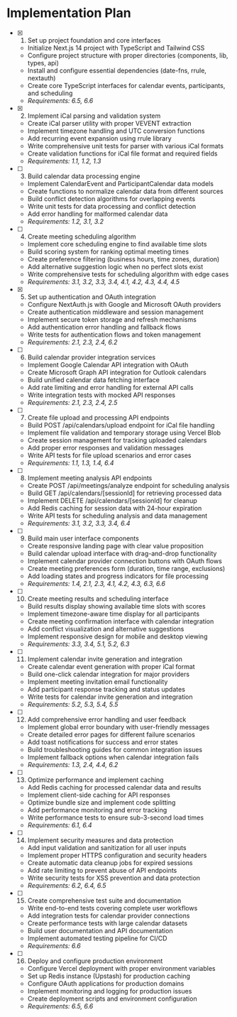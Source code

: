 # Implementation Plan

- [x] 1. Set up project foundation and core interfaces

  - Initialize Next.js 14 project with TypeScript and Tailwind CSS
  - Configure project structure with proper directories (components, lib, types, api)
  - Install and configure essential dependencies (date-fns, rrule, nextauth)
  - Create core TypeScript interfaces for calendar events, participants, and scheduling
  - _Requirements: 6.5, 6.6_

- [x] 2. Implement iCal parsing and validation system

  - Create iCal parser utility with proper VEVENT extraction
  - Implement timezone handling and UTC conversion functions
  - Add recurring event expansion using rrule library
  - Write comprehensive unit tests for parser with various iCal formats
  - Create validation functions for iCal file format and required fields
  - _Requirements: 1.1, 1.2, 1.3_

- [ ] 3. Build calendar data processing engine

  - Implement CalendarEvent and ParticipantCalendar data models
  - Create functions to normalize calendar data from different sources
  - Build conflict detection algorithms for overlapping events
  - Write unit tests for data processing and conflict detection
  - Add error handling for malformed calendar data
  - _Requirements: 1.2, 3.1, 3.2_

- [ ] 4. Create meeting scheduling algorithm

  - Implement core scheduling engine to find available time slots
  - Build scoring system for ranking optimal meeting times
  - Create preference filtering (business hours, time zones, duration)
  - Add alternative suggestion logic when no perfect slots exist
  - Write comprehensive tests for scheduling algorithm with edge cases
  - _Requirements: 3.1, 3.2, 3.3, 3.4, 4.1, 4.2, 4.3, 4.4, 4.5_

- [x] 5. Set up authentication and OAuth integration

  - Configure NextAuth.js with Google and Microsoft OAuth providers
  - Create authentication middleware and session management
  - Implement secure token storage and refresh mechanisms
  - Add authentication error handling and fallback flows
  - Write tests for authentication flows and token management
  - _Requirements: 2.1, 2.3, 2.4, 6.2_

- [ ] 6. Build calendar provider integration services

  - Implement Google Calendar API integration with OAuth
  - Create Microsoft Graph API integration for Outlook calendars
  - Build unified calendar data fetching interface
  - Add rate limiting and error handling for external API calls
  - Write integration tests with mocked API responses
  - _Requirements: 2.1, 2.3, 2.4, 2.5_

- [ ] 7. Create file upload and processing API endpoints

  - Build POST /api/calendars/upload endpoint for iCal file handling
  - Implement file validation and temporary storage using Vercel Blob
  - Create session management for tracking uploaded calendars
  - Add proper error responses and validation messages
  - Write API tests for file upload scenarios and error cases
  - _Requirements: 1.1, 1.3, 1.4, 6.4_

- [ ] 8. Implement meeting analysis API endpoints

  - Create POST /api/meetings/analyze endpoint for scheduling analysis
  - Build GET /api/calendars/[sessionId] for retrieving processed data
  - Implement DELETE /api/calendars/[sessionId] for cleanup
  - Add Redis caching for session data with 24-hour expiration
  - Write API tests for scheduling analysis and data management
  - _Requirements: 3.1, 3.2, 3.3, 3.4, 6.4_

- [ ] 9. Build main user interface components

  - Create responsive landing page with clear value proposition
  - Build calendar upload interface with drag-and-drop functionality
  - Implement calendar provider connection buttons with OAuth flows
  - Create meeting preferences form (duration, time range, exclusions)
  - Add loading states and progress indicators for file processing
  - _Requirements: 1.4, 2.1, 2.3, 4.1, 4.2, 4.3, 6.3, 6.6_

- [ ] 10. Create meeting results and scheduling interface

  - Build results display showing available time slots with scores
  - Implement timezone-aware time display for all participants
  - Create meeting confirmation interface with calendar integration
  - Add conflict visualization and alternative suggestions
  - Implement responsive design for mobile and desktop viewing
  - _Requirements: 3.3, 3.4, 5.1, 5.2, 6.3_

- [ ] 11. Implement calendar invite generation and integration

  - Create calendar event generation with proper iCal format
  - Build one-click calendar integration for major providers
  - Implement meeting invitation email functionality
  - Add participant response tracking and status updates
  - Write tests for calendar invite generation and integration
  - _Requirements: 5.2, 5.3, 5.4, 5.5_

- [ ] 12. Add comprehensive error handling and user feedback

  - Implement global error boundary with user-friendly messages
  - Create detailed error pages for different failure scenarios
  - Add toast notifications for success and error states
  - Build troubleshooting guides for common integration issues
  - Implement fallback options when calendar integration fails
  - _Requirements: 1.3, 2.4, 4.4, 6.2_

- [ ] 13. Optimize performance and implement caching

  - Add Redis caching for processed calendar data and results
  - Implement client-side caching for API responses
  - Optimize bundle size and implement code splitting
  - Add performance monitoring and error tracking
  - Write performance tests to ensure sub-3-second load times
  - _Requirements: 6.1, 6.4_

- [ ] 14. Implement security measures and data protection

  - Add input validation and sanitization for all user inputs
  - Implement proper HTTPS configuration and security headers
  - Create automatic data cleanup jobs for expired sessions
  - Add rate limiting to prevent abuse of API endpoints
  - Write security tests for XSS prevention and data protection
  - _Requirements: 6.2, 6.4, 6.5_

- [ ] 15. Create comprehensive test suite and documentation

  - Write end-to-end tests covering complete user workflows
  - Add integration tests for calendar provider connections
  - Create performance tests with large calendar datasets
  - Build user documentation and API documentation
  - Implement automated testing pipeline for CI/CD
  - _Requirements: 6.6_

- [ ] 16. Deploy and configure production environment
  - Configure Vercel deployment with proper environment variables
  - Set up Redis instance (Upstash) for production caching
  - Configure OAuth applications for production domains
  - Implement monitoring and logging for production issues
  - Create deployment scripts and environment configuration
  - _Requirements: 6.5, 6.6_
